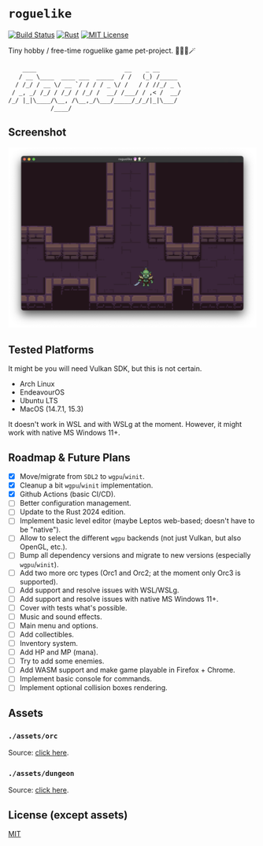 # `roguelike`

[![Build Status][ci-shield]][ci-url]
[![Rust][rust-shield]][rust-url]
[![MIT License][license-shield]][license-url]

Tiny hobby / free-time roguelike game pet-project. 🔮🧝🏻🪄

```
    ____                         __    _ __
   / __ \____  ____ ___  _____  / /   (_) /_____
  / /_/ / __ \/ __ `/ / / / _ \/ /   / / //_/ _ \
 / _, _/ /_/ / /_/ / /_/ /  __/ /___/ / ,< /  __/
/_/ |_|\____/\__, /\__,_/\___/_____/_/_/|_|\___/
            /____/
```

## Screenshot

![roguelike](./assets/readme/screenshot.png)

## Tested Platforms

It might be you will need Vulkan SDK, but this is not certain.

- Arch Linux
- EndeavourOS
- Ubuntu LTS
- MacOS (14.7.1, 15.3)

It doesn't work in WSL and with WSLg at the moment. However, it might work with native MS Windows 11+.

## Roadmap & Future Plans

- [x] Move/migrate from `SDL2` to `wgpu`/`winit`.
- [x] Cleanup a bit `wgpu`/`winit` implementation.
- [x] Github Actions (basic CI/CD).
- [ ] Better configuration management.
- [ ] Update to the Rust 2024 edition.
- [ ] Implement basic level editor (maybe Leptos web-based; doesn't have to be "native").
- [ ] Allow to select the different `wgpu` backends (not just Vulkan, but also OpenGL, etc.).
- [ ] Bump all dependency versions and migrate to new versions (especially `wgpu`/`winit`).
- [ ] Add two more orc types (Orc1 and Orc2; at the moment only Orc3 is supported).
- [ ] Add support and resolve issues with WSL/WSLg.
- [ ] Add support and resolve issues with native MS Windows 11+.
- [ ] Cover with tests what's possible.
- [ ] Music and sound effects.
- [ ] Main menu and options.
- [ ] Add collectibles.
- [ ] Inventory system.
- [ ] Add HP and MP (mana).
- [ ] Try to add some enemies.
- [ ] Add WASM support and make game playable in Firefox + Chrome.
- [ ] Implement basic console for commands.
- [ ] Implement optional collision boxes rendering.

## Assets

### `./assets/orc`

Source: [click here](https://craftpix.net/freebies/free-top-down-orc-game-character-pixel-art).

### `./assets/dungeon`

Source: [click here](https://pixel-poem.itch.io/dungeon-assetpuck).

## License (except assets)

[MIT](./LICENSE.md)

[ci-shield]: https://img.shields.io/github/actions/workflow/status/resurtm/roguelike/ci.yml?style=for-the-badge
[ci-url]: https://github.com/resurtm/roguelike/actions/workflows/ci.yml
[rust-shield]: https://img.shields.io/badge/Rust-000000?style=for-the-badge&logo=rust&logoColor=white
[rust-url]: https://www.rust-lang.org/
[license-shield]: https://img.shields.io/github/license/resurtm/roguelike?style=for-the-badge
[license-url]: https://github.com/resurtm/roguelike/blob/main/LICENSE.md
